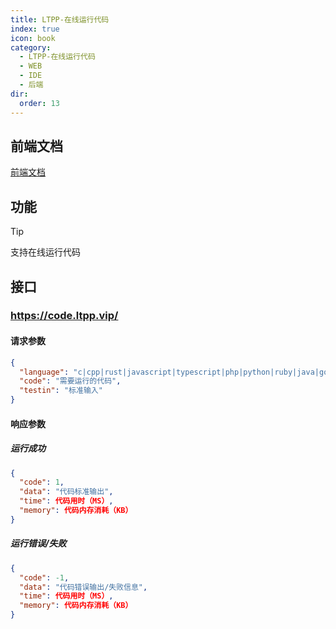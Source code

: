 ```yaml
---
title: LTPP-在线运行代码
index: true
icon: book
category:
  - LTPP-在线运行代码
  - WEB
  - IDE
  - 后端
dir:
  order: 13
---
```


<Share colorful />
<Catalog />

## 前端文档

[前端文档](../LTPP-WEB-IDE/README.md)

## 功能

> [!tip]
> 支持在线运行代码

## 接口

### https://code.ltpp.vip/

#### 请求参数

```json
{
  "language": "c|cpp|rust|javascript|typescript|php|python|ruby|java|go|csharp",
  "code": "需要运行的代码",
  "testin": "标准输入"
}
```

#### 响应参数

##### 运行成功

```json
{
  "code": 1,
  "data": "代码标准输出",
  "time": 代码用时（MS）,
  "memory": 代码内存消耗（KB）
}
```

##### 运行错误/失败

```json
{
  "code": -1,
  "data": "代码错误输出/失败信息",
  "time": 代码用时（MS）,
  "memory": 代码内存消耗（KB）
}
```
